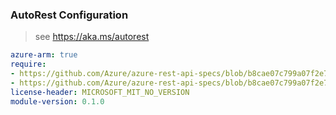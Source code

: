 ### AutoRest Configuration

> see https://aka.ms/autorest

``` yaml
azure-arm: true
require:
- https://github.com/Azure/azure-rest-api-specs/blob/b8cae07c799a07f2e779a9e301f639e9b85124b1/specification/support/resource-manager/readme.md
- https://github.com/Azure/azure-rest-api-specs/blob/b8cae07c799a07f2e779a9e301f639e9b85124b1/specification/support/resource-manager/readme.go.md
license-header: MICROSOFT_MIT_NO_VERSION
module-version: 0.1.0

```